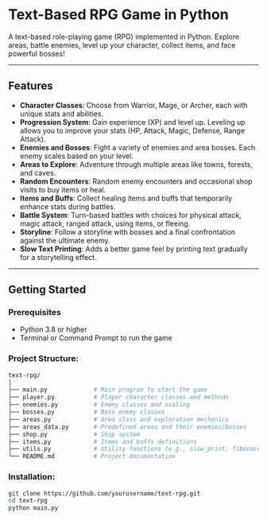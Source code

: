 # Text-Based RPG Game in Python

A text-based role-playing game (RPG) implemented in Python. Explore areas, battle enemies, level up your character, collect items, and face powerful bosses!

---

## Features

- **Character Classes**: Choose from Warrior, Mage, or Archer, each with unique stats and abilities.
- **Progression System**: Gain experience (XP) and level up. Leveling up allows you to improve your stats (HP, Attack, Magic, Defense, Range Attack).
- **Enemies and Bosses**: Fight a variety of enemies and area bosses. Each enemy scales based on your level.
- **Areas to Explore**: Adventure through multiple areas like towns, forests, and caves.
- **Random Encounters**: Random enemy encounters and occasional shop visits to buy items or heal.
- **Items and Buffs**: Collect healing items and buffs that temporarily enhance stats during battles.
- **Battle System**: Turn-based battles with choices for physical attack, magic attack, ranged attack, using items, or fleeing.
- **Storyline**: Follow a storyline with bosses and a final confrontation against the ultimate enemy.
- **Slow Text Printing**: Adds a better game feel by printing text gradually for a storytelling effect.

---

## Getting Started

### Prerequisites

- Python 3.8 or higher
- Terminal or Command Prompt to run the game

### Project Structure:

```bash
text-rpg/
│
├── main.py             # Main program to start the game
├── player.py           # Player character classes and methods
├── enemies.py          # Enemy classes and scaling
├── bosses.py           # Boss enemy classes
├── areas.py            # Area class and exploration mechanics
├── areas_data.py       # Predefined areas and their enemies/bosses
├── shop.py             # Shop system
├── items.py            # Items and buffs definitions
├── utils.py            # Utility functions (e.g., slow_print, fibonacci)
└── README.md           # Project documentation
```

### Installation:
```bash
git clone https://github.com/yourusername/text-rpg.git
cd text-rpg
python main.py
